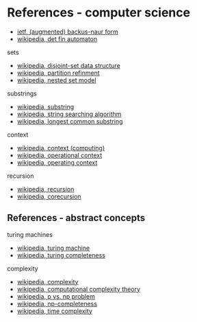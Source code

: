 
<!-- ======================================================================= -->
# References - computer science

* [ietf, (augmented) backus-naur form](https://tools.ietf.org/html/rfc5234)
* [wikipedia, det fin automaton](https://en.wikipedia.org/wiki/Deterministic_finite_automaton)

sets

* [wikipedia, disjoint-set data structure](https://en.wikipedia.org/wiki/Disjoint-set_data_structure)
* [wikipedia, partition refinment](https://en.wikipedia.org/wiki/Partition_refinement)
* [wikipedia, nested set model](https://en.wikipedia.org/wiki/Nested_set_model)

substrings

* [wikipedia, substring](https://en.wikipedia.org/wiki/Substring)
* [wikipedia, string searching algorithm](https://en.wikipedia.org/wiki/String_searching_algorithm)
* [wikipedia, longest common substring](https://en.wikipedia.org/wiki/Longest_common_substring_problem)

context

* [wikipedia, context (computing)](https://en.wikipedia.org/wiki/Context_%28computing%29)
* [wikipedia, operational context](https://en.wikipedia.org/wiki/Operational_context)
* [wikipedia, operating context](https://en.wikipedia.org/wiki/Operating_context)

recursion

* [wikipedia, recursion](https://en.wikipedia.org/wiki/Recursion_%28computer_science%29)
* [wikipedia, corecursion](https://en.wikipedia.org/wiki/Corecursion)

<!-- ======================================================================= -->
## References - abstract concepts

turing machines

* [wikipedia, turing machine](https://en.wikipedia.org/wiki/Turing_machine)
* [wikipedia, turing completeness](https://en.wikipedia.org/wiki/Turing_completeness)

complexity

* [wikipedia, complexity](https://en.wikipedia.org/wiki/Complexity)
* [wikipedia, computational complexity theory](https://en.wikipedia.org/wiki/Computational_complexity_theory)
* [wikipedia, p vs. np problem](https://en.wikipedia.org/wiki/P_versus_NP_problem)
* [wikipedia, np-completeness](https://en.wikipedia.org/wiki/NP-completeness)
* [wikipedia, time complexity](https://en.wikipedia.org/wiki/Time_complexity)
